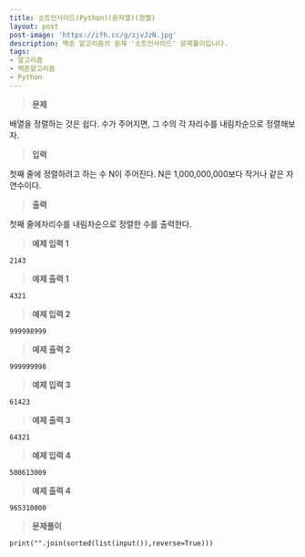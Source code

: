 ```yaml
---
title: 소트인사이드(Python)(문자열)(정렬)
layout: post
post-image: 'https://ifh.cc/g/zjvJzN.jpg'
description: 백준 알고리즘의 문제 '소트인사이드' 문제풀이입니다.
tags:
- 알고리즘
- 백준알고리즘
- Python
---
```



>**문제**

배열을 정렬하는 것은 쉽다. 수가 주어지면, 그 수의 각 자리수를 내림차순으로 정렬해보자.

>**입력**

첫째 줄에 정렬하려고 하는 수 N이 주어진다. N은 1,000,000,000보다 작거나 같은 자연수이다.

>**출력**

첫째 줄에자리수를 내림차순으로 정렬한 수를 출력한다.

>**예제 입력 1**

	2143

>**예제 출력 1**

	4321

>**예제 입력 2**

	999998999

>**예제 출력 2**

	999999998

>**예제 입력 3**

	61423

>**예제 출력 3**

	64321

>**예제 입력 4**

	500613009

>**예제 출력 4**

	965310000

>**문제풀이**

	print("".join(sorted(list(input()),reverse=True)))
	
